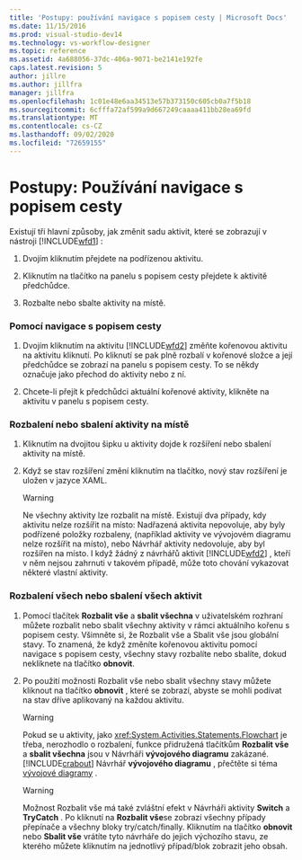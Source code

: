 ```yaml
---
title: 'Postupy: používání navigace s popisem cesty | Microsoft Docs'
ms.date: 11/15/2016
ms.prod: visual-studio-dev14
ms.technology: vs-workflow-designer
ms.topic: reference
ms.assetid: 4a688056-37dc-406a-9071-be2141e192fe
caps.latest.revision: 5
author: jillre
ms.author: jillfra
manager: jillfra
ms.openlocfilehash: 1c01e48e6aa34513e57b373150c605cb0a7f5b18
ms.sourcegitcommit: 6cfffa72af599a9d667249caaaa411bb28ea69fd
ms.translationtype: MT
ms.contentlocale: cs-CZ
ms.lasthandoff: 09/02/2020
ms.locfileid: "72659155"
---
```

# <a name="how-to-use-breadcrumb-navigation"></a>Postupy: Používání navigace s popisem cesty
Existují tři hlavní způsoby, jak změnit sadu aktivit, které se zobrazují v nástroji [!INCLUDE[wfd1](../includes/wfd1-md.md)] :

1. Dvojím kliknutím přejdete na podřízenou aktivitu.

2. Kliknutím na tlačítko na panelu s popisem cesty přejdete k aktivitě předchůdce.

3. Rozbalte nebo sbalte aktivity na místě.

### <a name="using-breadcrumb-navigation"></a>Pomocí navigace s popisem cesty

1. Dvojím kliknutím na aktivitu [!INCLUDE[wfd2](../includes/wfd2-md.md)] změňte kořenovou aktivitu na aktivitu kliknutí. Po kliknutí se pak plně rozbalí v kořenové složce a její předchůdce se zobrazí na panelu s popisem cesty. To se někdy označuje jako přechod do aktivity nebo z ní.

2. Chcete-li přejít k předchůdci aktuální kořenové aktivity, klikněte na aktivitu v panelu s popisem cesty.

### <a name="expanding-or-collapsing-an-activity-in-place"></a>Rozbalení nebo sbalení aktivity na místě

1. Kliknutím na dvojitou šipku u aktivity dojde k rozšíření nebo sbalení aktivity na místě.

2. Když se stav rozšíření změní kliknutím na tlačítko, nový stav rozšíření je uložen v jazyce XAML.

    > [!WARNING]
    > Ne všechny aktivity lze rozbalit na místě. Existují dva případy, kdy aktivitu nelze rozšířit na místo: Nadřazená aktivita nepovoluje, aby byly podřízené položky rozbaleny, (například aktivity ve vývojovém diagramu nelze rozšířit na místo), nebo Návrhář aktivity nedovoluje, aby byl rozšířen na místo. I když žádný z návrhářů aktivit [!INCLUDE[wfd2](../includes/wfd2-md.md)] , kteří v něm nejsou zahrnuti v takovém případě, může toto chování vykazovat některé vlastní aktivity.

### <a name="expanding-all-or-collapsing-all-activities"></a>Rozbalení všech nebo sbalení všech aktivit

1. Pomocí tlačítek **Rozbalit vše** a **sbalit všechna** v uživatelském rozhraní můžete rozbalit nebo sbalit všechny aktivity v rámci aktuálního kořenu s popisem cesty. Všimněte si, že Rozbalit vše a Sbalit vše jsou globální stavy. To znamená, že když změníte kořenovou aktivitu pomocí navigace s popisem cesty, všechny stavy rozbalíte nebo sbalíte, dokud nekliknete na tlačítko **obnovit**.

2. Po použití možnosti Rozbalit vše nebo sbalit všechny stavy můžete kliknout na tlačítko **obnovit** , které se zobrazí, abyste se mohli podívat na stav dříve aplikovaný na každou aktivitu.

    > [!WARNING]
    > Pokud se u aktivity, jako <xref:System.Activities.Statements.Flowchart> je třeba, nerozhodlo o rozbalení, funkce přidružená tlačítkům **Rozbalit vše** a **sbalit všechna** jsou v Návrháři **vývojového diagramu** zakázané. [!INCLUDE[crabout](../includes/crabout-md.md)] Návrhář **vývojového diagramu** , přečtěte si téma [vývojové diagramy](../workflow-designer/flowchart-activity-designer.md) .

    > [!WARNING]
    > Možnost Rozbalit vše má také zvláštní efekt v Návrháři aktivity **Switch** a **TryCatch** . Po kliknutí na **Rozbalit vše**se zobrazí všechny případy přepínače a všechny bloky try/catch/finally. Kliknutím na tlačítko **obnovit** nebo **Sbalit vše** vrátíte tyto návrháře do jejich výchozího stavu, ze kterého můžete kliknutím na jednotlivý případ/blok zobrazit jeho obsah.